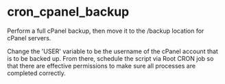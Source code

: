 # cron_cpanel_backup
Perform a full cPanel backup, then move it to the /backup location for cPanel servers.

Change the 'USER' variable to be the username of the cPanel account that is to be backed up.  From there, schedule the script via  Root CRON job so that there are effective permissions to make sure all processes are completed correctly.
